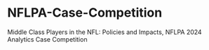 # NFLPA-Case-Competition
Middle Class Players in the NFL: Policies and Impacts, NFLPA 2024 Analytics Case Competition

